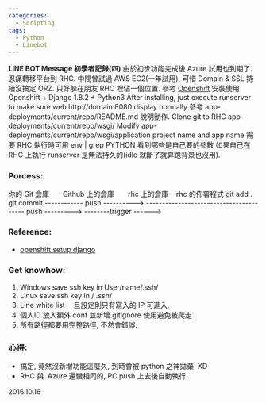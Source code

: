 ```yaml
---
categories:
  - Scripting
tags:
  - Python
  - Linebot
---
```


**LINE BOT Message 初學者記錄(四)** 
由於初步功能完成後 Azure 試用也到期了. 忍痛轉移平台到 RHC. 
中間曾試過 AWS EC2(一年試用), 可惜 Domain & SSL 持續沒搞定 ORZ. 只好躲在朋友 RHC 裡佔一個位置. 
參考 [Openshift](http://www.indjango.com/deploying-django-app-on-openshift/) 安裝使用 Openshift + Django 1.8.2 + Python3 After installing, just execute runserver to make sure web http://domain:8080 display normally 參考 app-deployments/current/repo/README.md 說明動作. Clone git to RHC app-deployments/current/repo/wsgi/ Modify app-deployments/current/repo/wsgi/application project name and app name 需要 RHC 執行時可用 env | grep PYTHON 看到哪些是自己要的參數 如果自己在 RHC 上執行 runserver 是無法持久的(idle 就斷了就算跑背景也沒用).

### **Porcess:**

你的 Git 倉庫       Github 上的倉庫       rhc 上的倉庫    rhc 的佈署程式 
git add . 
git commit 
------------ push ----------> 
---------------------------------------- push ---------> 
--------trigger ------>

### **Reference:**

*   [openshift setup django](https://github.com/openshift/django-example)

### **Get knowhow:**

1.  Windows save ssh key in User/name/.ssh/
2.  Linux save ssh key in / .ssh/
3.  Line white list 一旦設定則只有寫入的 IP 可進入.
4.  個人ID 放入額外 conf 並新增.gitignore 使用避免被爬走
5.  所有路徑都要用完整路徑, 不然會錯誤.

### **心得:**

*   搞定, 竟然沒新增功能這麼久, 到時會被 python 之神拋棄  XD
*   RHC 與  Azure 還蠻相同的, PC push 上去後自動執行.

2016.10.16
